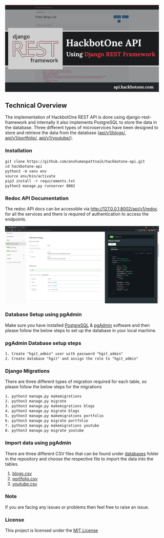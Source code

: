 <img src="thumbnail/thumbnail.png"/>

## Technical Overview
The implementation of HackbotOne REST API is done using django-rest-framework and internally it also implements PostgreSQL to store the data in the database. Three different types of microservices have been designed to store and retrieve the data from the database ([api/v1/blogs/](blogs), [api/v1/portfolio/](portfolio), [api/v1/youtube/](youtube)).

### Installation
````````````````````````````````````````````````````````````````
git clone https://github.com/anshumanpattnaik/hackbotone-api.git
cd hackbotone-api
python3 -m venv env
source env/bin/activate
pip3 install -r requirements.txt
python3 manage.py runserver 8002
````````````````````````````````````````````````````````````````

### Redoc API Documentation
The redoc API docs can be accessible via http://127.0.0.1:8002/api/v1/redoc for all the services and there is required of authentication to access the endpoints.

<img src="thumbnail/redoc.png"/>

### Database Setup using pgAdmin
Make sure you have installed [PostgreSQL](https://www.postgresql.org/download/) & [pgAdmin](https://www.pgadmin.org/download/) software and then please follow the below steps to set up the database in your local machine.

### pgAdmin Database setup steps
````````````````````````````````````````````````````````````````
1. Create "hgit_admin" user with password "hgit_admin"
2. Create database "hgit" and assign the role to "hgit_admin"
````````````````````````````````````````````````````````````````

### Django Migrations
There are three different types of migration required for each table, so please follow the below steps for the migrations
````````````````````````````````````````````````````````````````
1. python3 manage.py makemigrations
2. python3 manage.py migrate
3. python3 manage.py makemigrations blogs
4. python3 manage.py migrate blogs
5. python3 manage.py makemigrations portfolio
6. python3 manage.py migrate portfolio
7. python3 manage.py makemigrations youtube
8. python3 manage.py migrate youtube
````````````````````````````````````````````````````````````````

### Import data using pgAdmin
There are three different CSV files that can be found under [databases](databases) folder in the repository and choose the respective file to import the data into the tables.

1. [blogs.csv](databases/blogs.csv)
2. [portfolio.csv](databases/portfolio.csv)
3. [youtube.csv](databases/youtube.csv)

### Note
If you are facing any issues or problems then feel free to raise an issue.

### License
This project is licensed under the [MIT License](LICENSE)
